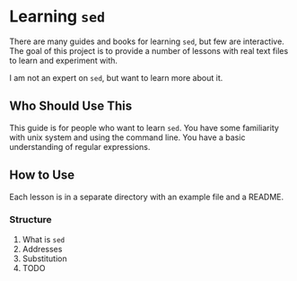 # Learning `sed`

There are many guides and books for learning `sed`, but few are
interactive. The goal of this project is to provide a number of
lessons with real text files to learn and experiment with.

I am not an expert on `sed`, but want to learn more about it.

## Who Should Use This

This guide is for people who want to learn `sed`. You have some
familiarity with unix system and using the command line. You
have a basic understanding of regular expressions.

## How to Use

Each lesson is in a separate directory with an example file and
a README.

### Structure

1. What is `sed`
2. Addresses
3. Substitution
4. TODO